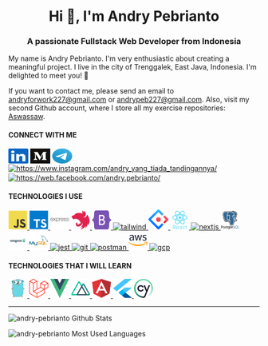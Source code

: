 <h1 align="center">Hi 👋, I'm Andry Pebrianto</h1>
<h3 align="center">A passionate Fullstack Web Developer from Indonesia</h3>
<p>My name is Andry Pebrianto. I'm very enthusiastic about creating a meaningful project. I live in the city of Trenggalek, East Java, Indonesia. I'm delighted to meet you! 🙂</p>

<p>If you want to contact me, please send an email to <a href="mailto:andryforwork227@gmail.com"
    target="_blank">andryforwork227@gmail.com</a> or <a href="mailto:andrypeb227@gmail.com"
    target="_blank">andrypeb227@gmail.com</a>. Also, visit my second Github account, where I store all my exercise
  repositories: <a href="https://github.com/Aswassaw" target="_blank">Aswassaw</a>.</p>

<h4 align="left">CONNECT WITH ME</h4>
<p align="left">
  <a href="https://www.linkedin.com/in/andry-pebrianto/" target="blank"><img align="center" src="./icons/linkedin.svg"
      alt="https://www.linkedin.com/in/andry-pebrianto/" height="30" width="40" /></a>
  <a href="https://medium.com/@andry-pebrianto" target="blank"><img align="center" src="./icons/medium.svg"
      alt="https://medium.com/@andry-pebrianto" height="30" width="40" /></a>
  <a href="https://t.me/aswassaw/" target="blank"><img align="center" src="./icons/telegram.svg"
      alt="https://t.me/aswassaw/" height="30" width="40" /></a>
  <a href="https://www.instagram.com/andry_yang_tiada_tandingannya/" target="blank"><img align="center"
      src="https://raw.githubusercontent.com/rahuldkjain/github-profile-readme-generator/master/src/images/icons/Social/instagram.svg"
      alt="https://www.instagram.com/andry_yang_tiada_tandingannya/" height="30" width="40" /></a>
  <a href="https://web.facebook.com/andry.pebrianto/" target="blank"><img align="center"
      src="https://raw.githubusercontent.com/rahuldkjain/github-profile-readme-generator/master/src/images/icons/Social/facebook.svg"
      alt="https://web.facebook.com/andry.pebrianto/" height="30" width="40" /></a>
</p>

<h4 align="left">TECHNOLOGIES I USE</h4>

<p align="left">
  <a href="https://developer.mozilla.org/en-US/docs/Web/JavaScript" target="_blank" rel="noreferrer"> <img
      src="https://raw.githubusercontent.com/devicons/devicon/master/icons/javascript/javascript-original.svg"
      alt="javascript" width="38" height="38" title="Javascript" /> </a>
  <a href="https://www.typescriptlang.org/" target="_blank" rel="noreferrer"> <img
      src="https://raw.githubusercontent.com/devicons/devicon/master/icons/typescript/typescript-original.svg"
      alt="typescript" width="38" height="38" title="Typescript" /> </a>
  <a href="https://expressjs.com" target="_blank" rel="noreferrer"> <img
      src="https://raw.githubusercontent.com/devicons/devicon/master/icons/express/express-original-wordmark.svg"
      alt="express" width="38" height="38" title="Express" /> </a>
    <a href="https://nestjs.com/" target="_blank" rel="noreferrer"> <img
      src="./icons/nest.png" alt="nest" width="38"
      height="38" title="Nest" /> </a>
  <a href="https://getbootstrap.com" target="_blank" rel="noreferrer"> <img
      src="./icons/bootstrap.svg"
      alt="bootstrap" width="38" height="38" title="Bootstrap" /> </a>
  <a href="https://tailwindcss.com/" target="_blank" rel="noreferrer"> <img
      src="https://www.vectorlogo.zone/logos/tailwindcss/tailwindcss-icon.svg" alt="tailwind" width="38" height="38"
      title="Tailwind" /> </a>
  <a href="https://ant.design/" target="_blank" rel="noreferrer"> <img src="./icons/antd.svg" alt="antdesign" width="40"
      height="40" title="Ant Design" /> </a>
  <a href="https://reactjs.org/" target="_blank" rel="noreferrer"> <img
      src="https://raw.githubusercontent.com/devicons/devicon/master/icons/react/react-original-wordmark.svg"
      alt="react" width="38" height="38" title="React" /> </a>
  <a href="https://nextjs.org/" target="_blank" rel="noreferrer"> <img
      src="https://cdn.worldvectorlogo.com/logos/nextjs-2.svg" alt="nextjs" width="38" height="38" title="Next" /> </a>
  </a>
  <a href="https://www.postgresql.org" target="_blank" rel="noreferrer"> <img
      src="https://raw.githubusercontent.com/devicons/devicon/master/icons/postgresql/postgresql-original-wordmark.svg"
      alt="postgresql" width="38" height="38" title="PostgreSQL" /> </a>
  <a href="https://mongoosejs.com/" target="_blank" rel="noreferrer"> <img src="./icons/mongoose.svg" alt="mongoose"
      width="38" height="38" title="Mongoose" /> </a>
  <a href="https://www.mysql.com/" target="_blank" rel="noreferrer"> <img
      src="https://raw.githubusercontent.com/devicons/devicon/master/icons/mysql/mysql-original-wordmark.svg"
      alt="mysql" width="38" height="38" title="MySQL" /> </a>
  <a href="https://jestjs.io" target="_blank" rel="noreferrer"> <img
      src="https://www.vectorlogo.zone/logos/jestjsio/jestjsio-icon.svg" alt="jest" width="38" height="38" title="Jest" /> </a>
  <a href="https://git-scm.com/" target="_blank" rel="noreferrer"> <img
      src="https://www.vectorlogo.zone/logos/git-scm/git-scm-icon.svg" alt="git" width="38" height="38" title="Git" />
  </a>
  <a href="https://postman.com" target="_blank" rel="noreferrer"> <img
      src="https://www.vectorlogo.zone/logos/getpostman/getpostman-icon.svg" alt="postman" width="38" height="38"
      title="Postman" /> </a>
  <a href="https://aws.amazon.com" target="_blank" rel="noreferrer"> <img
      src="https://raw.githubusercontent.com/devicons/devicon/master/icons/amazonwebservices/amazonwebservices-original-wordmark.svg"
      alt="aws" width="38" height="38" title="Amazon Web Service" /> </a>
  <a href="https://cloud.google.com" target="_blank" rel="noreferrer"> <img
      src="https://www.vectorlogo.zone/logos/google_cloud/google_cloud-icon.svg" alt="gcp" width="38" height="38"
      title="Google Cloud Platform" /> </a>
</p>

<h4 align="left">TECHNOLOGIES THAT I WILL LEARN</h4>

<a href="https://golang.org" target="_blank" rel="noreferrer"> <img
      src="https://raw.githubusercontent.com/devicons/devicon/master/icons/go/go-original.svg" alt="go" width="38"
      height="38" title="Golang" /> </a>
<a href="https://laravel.com/" target="_blank" rel="noreferrer"> <img
      src="./icons/laravel.svg" alt="laravel" width="38"
      height="38" title="Laravel" /> </a>
<a href="https://vuejs.org" target="_blank" rel="noreferrer"> <img
      src="./icons/vuejs.svg" alt="vue" width="38"
      height="38" title="Vue" /> </a>
<a href="https://nuxt.com" target="_blank" rel="noreferrer"> <img
      src="./icons/nuxt.svg" alt="nuxt" width="38"
      height="38" title="Nuxt" /> </a>
<a href="https://angular.io/" target="_blank" rel="noreferrer"> <img
      src="./icons/angular.svg" alt="angular" width="38"
      height="38" title="Angular" /> </a>
<a href="https://flutter.dev" target="_blank" rel="noreferrer"> <img
      src="./icons/flutter.svg" alt="flutter" width="38"
      height="38" title="Flutter" /> </a>
<a href="https://www.cypress.io" target="_blank" rel="noreferrer"> <img
      src="./icons/cypress.svg" alt="cypress" width="38"
      height="38" title="Cypress" /> </a>

---

<p>
  <img src="https://github-readme-stats.vercel.app/api?username=andry-pebrianto" alt="andry-pebrianto Github Stats" />
</p>

<p>
  <img
    src="https://github-readme-stats.vercel.app/api/top-langs/?username=andry-pebrianto&layout=compact&langs_count=10"
    alt="andry-pebrianto Most Used Languages" />
</p>
